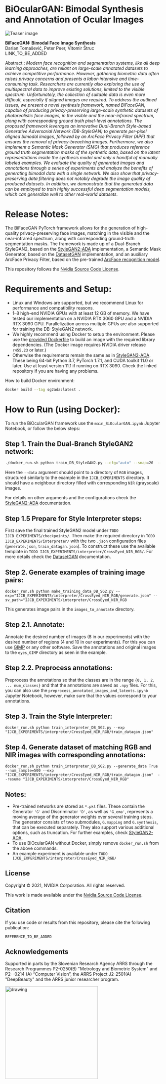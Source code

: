 # BiOcularGAN: Bimodal Synthesis and Annotation of Ocular Images 


![Teaser image](./docs/BiOcularGAN_pipeline.png)

**BiFaceGAN: Bimodal Face Image Synthesis**<br>
Darian Tomašević, Peter Peer, Vitomir Štruc<br>
LINK_TO_BE_ADDED<br>

Abstract : *Modern face recognition and segmentation systems, like all deep learning approaches, are reliant on large-scale annotated datasets to achieve competitive performance. However, gathering biometric data often raises privacy concerns and presents a labor-intensive and time-consuming task. Researchers are currently also exploring the use of multispectral data to improve existing solutions, limited to the visible spectrum. Unfortunately, the collection of suitable data is even more difficult, especially if aligned images are required. To address the outlined issues, we present a novel synthesis framework, named BiFaceGAN, capable of producing privacy-preserving large-scale synthetic datasets of photorealistic face images, in the visible and the near-infrared spectrum, along with corresponding ground truth pixel-level annotations. The proposed framework leverages an innovative Dual-Branch Style-based Generative Adversarial Network (DB-StyleGAN) to generate per-pixel aligned bimodal images, followed by an ArcFace Privacy Filter (APF) that ensures the removal of privacy-breaching images. Furthermore, we also implement a Semantic Mask Generator (SMG) that produces reference ground truth segmentation masks of the synthetic data, based on the latent representations inside the synthesis model and only a handful of manually labeled examples. We evaluate the quality of generated images and annotations through a series of experiments and analyze the benefits of generating bimodal data with a single network. We also show that privacy-preserving data filtering does not notably degrade the image quality of produced datasets. In addition, we demonstrate that the generated data can be employed to train highly successful deep segmentation models, which can generalize well to other real-world datasets.*

# Release Notes: 

The BiFaceGAN PyTorch framework allows for the generation of high-quality privacy-preserving face images, matching in the visible and the near-infrared spectrum, along with corresponding ground-truth segmentation masks. The framework is made up of a Dual-Branch StyleGAN2, based on the [StyleGAN2-ADA](https://github.com/NVlabs/stylegan2-ada-pytorch) implementation, a Semantic Mask Generator,  based on the [DatasetGAN](https://github.com/nv-tlabs/datasetGAN_release) implementation, and an auxiliary ArcFace Privacy Filter, based on the pre-trained [ArcFace recognition model](https://github.com/chenggongliang/arcface).

This repository follows the [Nvidia Source Code License](https://nvlabs.github.io/stylegan2-ada-pytorch/license.html).

# Requirements and Setup:

* Linux and Windows are supported, but we recommend Linux for performance and compatibility reasons.
* 1&ndash;8 high-end NVIDIA GPUs with at least 12 GB of memory. We have tested our implementation on a NVIDIA RTX 3060 GPU and a NVIDIA RTX 3090 GPU. Parallelization across multiple GPUs are also supported for training the DB-StyleGAN2 network.
* We highly recommend using Docker to setup the environment. Please use the [provided Dockerfile](./Dockerfile) to build an image with the required library dependencies. (The Docker image requires NVIDIA driver release `r455.23` or later.)
* Otherwise the requirements remain the same as in  [StyleGAN2-ADA](https://github.com/NVlabs/stylegan2-ada-pytorch). These being 64-bit Python 3.7, PyTorch 1.7.1, and CUDA toolkit 11.0 or later. Use at least version 11.1 if running on RTX 3090. Check the linked repository if you are having any problems.


How to build Docker environment: 
```.bash
docker build --tag sg2ada:latest .
```

# How to Run (using Docker): 
To run the BiOcularGAN framework use the `main_BiOcularGAN.ipynb` Jupyter Notebook, or follow the below steps:

## Step 1. Train the Dual-Branch StyleGAN2 network: 
```.bash
./docker_run.sh python train_DB_StyleGAN2.py --cfg="auto" --snap=20  --data="DATASETS/CrossEyed_256/train/images" --resume="ffhq256" --gpus=1 --mirror=1 --outdir="IJCB_EXPERIMENTS/DB_SG2/experiments_CrossEyed_NIR_RGB_256"
```

Here the `--data` argument should point to a directory of `RGB` images, structured similarly to the example in the `IJCB_EXPERIMENTS` directory. It should have a neighbour directory filled with corresponding `NIR` (grayscale) images.

For details on other arguments and the configurations check the [StyleGAN2-ADA](https://github.com/NVlabs/stylegan2-ada-pytorch) documentation.

## Step 1.5 Prepare for Style Interpreter steps:
First save the final trained StyleGAN2 model under `TODO IJCB_EXPERIMENTS/checkpoints/`.
Then make the required directory in `TODO IJCB_EXPERIMENTS/interpreter/` with the two `.json` configuration files (`generate.json`, `train_datagan.json`). 
To construct these use the available template in `TODO IJCB_EXPERIMENTS/interpreter/CrossEyed_NIR_RGB/`. For more details check the [DatasetGAN](https://github.com/nv-tlabs/datasetGAN_release) documentation.

## Step 2. Generate examples of training image pairs: <br>
```TODO .bash
docker_run.sh python make_training_data_DB_SG2.py --exp="IJCB_EXPERIMENTS/interpreter/CrossEyed_NIR_RGB/generate.json" --sv_path="IJCB_EXPERIMENTS/interpreter/CrossEyed_NIR_RGB
``` 
This generates image pairs in the `images_to_annotate` directory.

## Step 2.1. Annotate:
Annotate the desired number of images (8 in our experiments) with the desired number of regions (4 and 10 in our experiments). For this you can use [GIMP](https://www.gimp.org/) or any other software. Save the annotations and original images to the `eyes_GIMP` directory as seen in the example.

## Step 2.2. Preprocess annotations:
Preprocess the annotations so that the classes are in the range `{0, 1, 2, ... num_classes}` and that the annotations are saved as `.npy` files. For this, you can also use the `preprocess_annotated_images_and_latents.ipynb` Jupyter Notebook, however, make sure that the values correspond to your annotations.

## Step 3. Train the Style Interpreter:
```TODO .bash
docker_run.sh python train_interpreter_DB_SG2.py --exp "IJCB_EXPERIMENTS/interpreter/CrossEyed_NIR_RGB/train_datagan.json"
```

## Step 4. Generate dataset of matching RGB and NIR images with corresponding annotations:
```TODO .bash
docker_run.sh python train_interpreter_DB_SG2.py --generate_data True --num_sample=500 --exp "IJCB_EXPERIMENTS/interpreter/CrossEyed_NIR_RGB/train_datagan.json"  --resume "IJCB_EXPERIMENTS/interpreter/CrossEyed_NIR_RGB" 
```


## Notes:
* Pre-trained networks are stored as `*.pkl` files. These contain the Generator `'G'` and Discriminator `'D'`, as well as `'G_ema'`, represents a moving average of the generator weights over several training steps. The generator consists of two submodules, `G.mapping` and `G.synthesis`, that can be executed separately. They also support various additional options, such as truncation. For further examples, check [StyleGAN2-ADA](https://github.com/NVlabs/stylegan2-ada-pytorch).
* To use BiOcularGAN without Docker, simply remove `docker_run.sh` from the above commands. 
* An example experiment is available under `TODO IJCB_EXPERIMENTS/interpreter/CrossEyed_NIR_RGB/`

## License

Copyright &copy; 2021, NVIDIA Corporation. All rights reserved.

This work is made available under the [Nvidia Source Code License](https://nvlabs.github.io/stylegan2-ada-pytorch/license.html).

## Citation

If you use code or results from this repository, please cite the following publication:

```
REFERENCE_TO_BE_ADDED
```

## Acknowledgements

Supported in parts by the Slovenian Research Agency ARRS through the Research Programmes P2-0250(B) "Metrology and Biometric System" and P2--0214 (A) “Computer Vision”, the ARRS Project J2-2501(A) "DeepBeauty" and the ARRS junior researcher program.

<img src="./docs/ARRS_Logo_2016_eng.png" alt="drawing" width="300"/>
